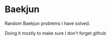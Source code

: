 # Baekjun

Random Baekjun problems I have solved.

Doing it mostly to make sure I don't forget github
